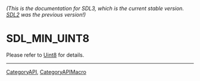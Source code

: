 ###### (This is the documentation for SDL3, which is the current stable version. [SDL2](https://wiki.libsdl.org/SDL2/) was the previous version!)
# SDL_MIN_UINT8

Please refer to [Uint8](Uint8) for details.

----
[CategoryAPI](CategoryAPI), [CategoryAPIMacro](CategoryAPIMacro)

